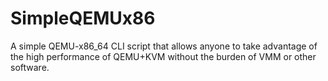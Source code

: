 # SimpleQEMUx86
A simple QEMU-x86_64 CLI script that allows anyone to take advantage of the high performance of QEMU+KVM without the burden of VMM or other software.

